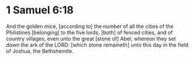 # 1 Samuel 6:18

And the golden mice, [according to] the number of all the cities of the Philistines [belonging] to the five lords, [both] of fenced cities, and of country villages, even unto the great [stone of] Abel, whereon they set down the ark of the LORD: [which stone remaineth] unto this day in the field of Joshua, the Bethshemite.